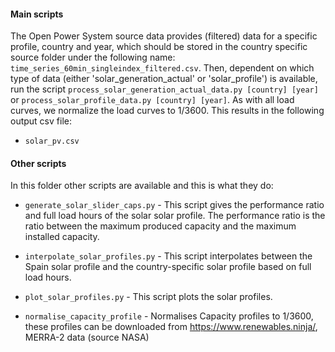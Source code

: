#### Main scripts

The Open Power System source data provides (filtered) data for a specific profile, country and year, which should be stored in the country specific source folder under the following name: `time_series_60min_singleindex_filtered.csv`. Then, dependent on which type of data (either 'solar\_generation\_actual' or 'solar\_profile') is available, run the script `process_solar_generation_actual_data.py [country] [year]` or `process_solar_profile_data.py [country] [year]`. As with all load curves, we normalize the load curves to 1/3600. This results in the following output csv file:

* `solar_pv.csv`

#### Other scripts

In this folder other scripts are available and this is what they do:

- `generate_solar_slider_caps.py` - This script gives the performance ratio and full load hours of the solar solar profile. The performance ratio is the ratio between the maximum produced capacity and the maximum installed capacity.

- `interpolate_solar_profiles.py` - This script interpolates between the Spain solar profile and the country-specific solar profile based on full load hours.

- `plot_solar_profiles.py` - This script plots the solar profiles.

- `normalise_capacity_profile` - Normalises Capacity profiles to 1/3600, these profiles can be downloaded from https://www.renewables.ninja/, MERRA-2 data (source NASA)
